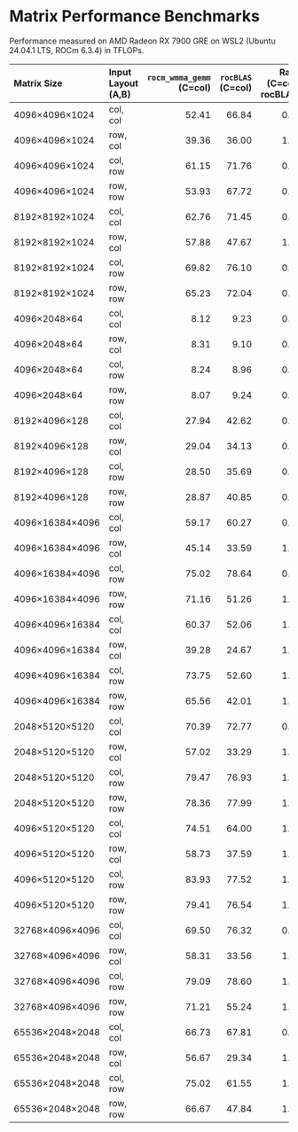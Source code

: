 # Matrix Performance Benchmarks

Performance measured on AMD Radeon RX 7900 GRE on WSL2 (Ubuntu 24.04.1 LTS, ROCm 6.3.4) in TFLOPs.

| Matrix Size       | Input Layout (A,B) | `rocm_wmma_gemm`<br>(C=col) | `rocBLAS`<br>(C=col) | Ratio<br>(C=col / rocBLAS) | `rocm_wmma_gemm`<br>(C=row) | Ratio<br>(C=row / rocBLAS) |
|:------------------|:-------------------|---------------------------:|--------------------:|--------------------------:|---------------------------:|--------------------------:|
| 4096×4096×1024    | col, col           |                      52.41 |               66.84 |                      0.78 |                      55.75 |                      0.83 |
| 4096×4096×1024    | row, col           |                      39.36 |               36.00 |                      1.09 |                      43.61 |                      1.21 |
| 4096×4096×1024    | col, row           |                      61.15 |               71.76 |                      0.85 |                      64.06 |                      0.89 |
| 4096×4096×1024    | row, row           |                      53.93 |               67.72 |                      0.80 |                      58.56 |                      0.86 |
| 8192×8192×1024    | col, col           |                      62.76 |               71.45 |                      0.88 |                      66.41 |                      0.93 |
| 8192×8192×1024    | row, col           |                      57.88 |               47.67 |                      1.21 |                      60.12 |                      1.26 |
| 8192×8192×1024    | col, row           |                      69.82 |               76.10 |                      0.92 |                      74.05 |                      0.97 |
| 8192×8192×1024    | row, row           |                      65.23 |               72.04 |                      0.91 |                      69.33 |                      0.96 |
| 4096×2048×64      | col, col           |                       8.12 |                9.23 |                      0.88 |                       9.06 |                      0.98 |
| 4096×2048×64      | row, col           |                       8.31 |                9.10 |                      0.91 |                       8.57 |                      0.94 |
| 4096×2048×64      | col, row           |                       8.24 |                8.96 |                      0.92 |                       8.60 |                      0.96 |
| 4096×2048×64      | row, row           |                       8.07 |                9.24 |                      0.87 |                       9.04 |                      0.98 |
| 8192×4096×128     | col, col           |                      27.94 |               42.62 |                      0.66 |                      35.30 |                      0.83 |
| 8192×4096×128     | row, col           |                      29.04 |               34.13 |                      0.85 |                      35.99 |                      1.05 |
| 8192×4096×128     | col, row           |                      28.50 |               35.69 |                      0.80 |                      35.86 |                      1.00 |
| 8192×4096×128     | row, row           |                      28.87 |               40.85 |                      0.71 |                      35.87 |                      0.88 |
| 4096×16384×4096   | col, col           |                      59.17 |               60.27 |                      0.98 |                      60.21 |                      1.00 |
| 4096×16384×4096   | row, col           |                      45.14 |               33.59 |                      1.34 |                      42.77 |                      1.27 |
| 4096×16384×4096   | col, row           |                      75.02 |               78.64 |                      0.95 |                      79.65 |                      1.01 |
| 4096×16384×4096   | row, row           |                      71.16 |               51.26 |                      1.39 |                      75.50 |                      1.47 |
| 4096×4096×16384   | col, col           |                      60.37 |               52.06 |                      1.16 |                      63.10 |                      1.21 |
| 4096×4096×16384   | row, col           |                      39.28 |               24.67 |                      1.59 |                      40.17 |                      1.63 |
| 4096×4096×16384   | col, row           |                      73.75 |               52.60 |                      1.40 |                      72.86 |                      1.39 |
| 4096×4096×16384   | row, row           |                      65.56 |               42.01 |                      1.56 |                      64.82 |                      1.54 |
| 2048×5120×5120    | col, col           |                      70.39 |               72.77 |                      0.97 |                      71.17 |                      0.98 |
| 2048×5120×5120    | row, col           |                      57.02 |               33.29 |                      1.71 |                      56.62 |                      1.70 |
| 2048×5120×5120    | col, row           |                      79.47 |               76.93 |                      1.03 |                      82.76 |                      1.08 |
| 2048×5120×5120    | row, row           |                      78.36 |               77.99 |                      1.00 |                      80.79 |                      1.04 |
| 4096×5120×5120    | col, col           |                      74.51 |               64.00 |                      1.16 |                      74.73 |                      1.17 |
| 4096×5120×5120    | row, col           |                      58.73 |               37.59 |                      1.56 |                      59.59 |                      1.59 |
| 4096×5120×5120    | col, row           |                      83.93 |               77.52 |                      1.08 |                      86.88 |                      1.12 |
| 4096×5120×5120    | row, row           |                      79.41 |               76.54 |                      1.04 |                      82.74 |                      1.08 |
| 32768×4096×4096   | col, col           |                      69.50 |               76.32 |                      0.91 |                      70.52 |                      0.92 |
| 32768×4096×4096   | row, col           |                      58.31 |               33.56 |                      1.74 |                      60.68 |                      1.81 |
| 32768×4096×4096   | col, row           |                      79.09 |               78.60 |                      1.01 |                      82.08 |                      1.04 |
| 32768×4096×4096   | row, row           |                      71.21 |               55.24 |                      1.29 |                      76.54 |                      1.39 |
| 65536×2048×2048   | col, col           |                      66.73 |               67.81 |                      0.98 |                      65.92 |                      0.97 |
| 65536×2048×2048   | row, col           |                      56.67 |               29.34 |                      1.93 |                      57.11 |                      1.95 |
| 65536×2048×2048   | col, row           |                      75.02 |               61.55 |                      1.22 |                      78.76 |                      1.28 |
| 65536×2048×2048   | row, row           |                      66.67 |               47.84 |                      1.39 |                      71.58 |                      1.50 |
